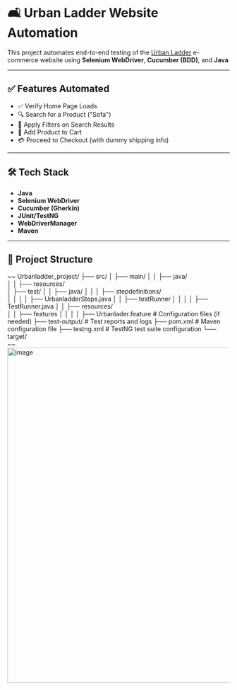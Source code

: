 # 🛋️ Urban Ladder Website Automation

This project automates end-to-end testing of the [Urban Ladder](https://www.urbanladder.com/) e-commerce website using **Selenium WebDriver**, **Cucumber (BDD)**, and **Java** 

---

## ✅ Features Automated

- ✅ Verify Home Page Loads
- 🔍 Search for a Product ("Sofa")
- 🧰 Apply Filters on Search Results
- 🛒 Add Product to Cart
- 💳 Proceed to Checkout (with dummy shipping info)

---

## 🛠️ Tech Stack

- **Java**
- **Selenium WebDriver**
- **Cucumber (Gherkin)**
- **JUnit/TestNG**
- **WebDriverManager**
- **Maven**

---

## 📁 Project Structure
~~
Urbanladder_project/
├── src/
│   ├── main/
│   │   ├── java/            
│   │   ├── resources/         
│   ├── test/
│   │   ├── java/
│   │   │   ├── stepdefinitions/         
│   │   │   │   ├── UrbanladderSteps.java
│   │   ├── testRunner
│   │   │   │   ├── TestRunner.java
│   │   ├── resources/  
│   │   ├── features
│   │   │   │   ├── Urbanlader.feature    # Configuration files (if needed)
├── test-output/                # Test reports and logs
├── pom.xml                     # Maven configuration file
├── testng.xml                  # TestNG test suite configuration
└── target/                    
~~
<img width="758" alt="image" src="https://github.com/user-attachments/assets/b1d8468f-83bd-4337-9055-4c007767ed6d" />

